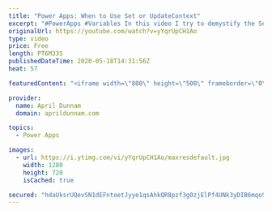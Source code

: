 ```yaml
---
title: "Power Apps: When to Use Set or UpdateContext"
excerpt: "#PowerApps #Variables In this video I try to demystify the Set and UpdateContext functions in Power Apps.  I explain what a variable is, what each function does, how to use them and guidelines on when to use each."
originalUrl: https://youtube.com/watch?v=yYqrUpCH1Ao
type: video
price: Free
length: PT6M33S
publishedDateTime: 2020-05-18T14:31:56Z
heat: 57

featuredContent: "<iframe width=\"800\" height=\"500\" frameborder=\"0\" src=\"https://www.youtube.com/embed/yYqrUpCH1Ao\" allow=\"accelerometer; autoplay; encrypted-media; gyroscope; picture-in-picture\" allowfullscreen></iframe>"

provider:
  name: April Dunnam
  domain: aprildunnam.com

topics:
  - Power Apps

images:
  - url: https://i.ytimg.com/vi/yYqrUpCH1Ao/maxresdefault.jpg
    width: 1280
    height: 720
    isCached: true

secured: "hdaUksrUQevSN1dEFntoetJyye1qsAhkQR8pzf3g0zjElPf4UNk3yDIB6mqoS70ft/txBLIgypWATcWi/iU1Pu3KHrB/lqrc0ih4KP2TvDSZe6bcgDeBPBWo934l8jNf5S3wap6KfzNc0DkW+W7xNgreFbfUnVYnoxlcb28vPN2+we1AVZCPcqEUNfR3u8wyOQgnptQcmR2uGhUkK4Z68SOpJPh7UytAbH+Y5k/Eos5mX5NCErXXIHiBeUx5zhXKpkg+/KwMAarWIZtpX1qFwqH5leg8KMGqS++a4rLvScCRXfpoQQD2O7VCCLgzMi2ezHXQEaOax+atsKfGLPd05qLi/09cVxZiyifPRb6bcq2glxVRwwCwy5HK65Upa93eYDxnbWCCiF92d4lEwA7OIIpVYzlEFvbwRQOkCx8unsY=;EtSzUNgPRmkFjeu34NHtkg=="
---
```



